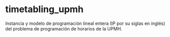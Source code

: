# timetabling_upmh
Instancia y modelo de programación lineal entera (IP por su siglas en inglés) del problema de programación de horarios de la UPMH.
